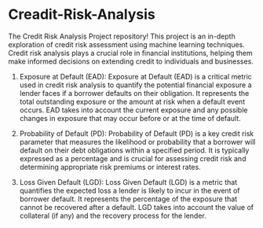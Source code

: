 # Creadit-Risk-Analysis

The Credit Risk Analysis Project repository! This project is an in-depth exploration of credit risk assessment using machine learning techniques. Credit risk analysis plays a crucial role in financial institutions, helping them make informed decisions on extending credit to individuals and businesses.

1. Exposure at Default (EAD):
Exposure at Default (EAD) is a critical metric used in credit risk analysis to quantify the potential financial exposure a lender faces if a borrower defaults on their obligation. It represents the total outstanding exposure or the amount at risk when a default event occurs. EAD takes into account the current exposure and any possible changes in exposure that may occur before or at the time of default.

2. Probability of Default (PD):
Probability of Default (PD) is a key credit risk parameter that measures the likelihood or probability that a borrower will default on their debt obligations within a specified period. It is typically expressed as a percentage and is crucial for assessing credit risk and determining appropriate risk premiums or interest rates.

3. Loss Given Default (LGD):
Loss Given Default (LGD) is a metric that quantifies the expected loss a lender is likely to incur in the event of borrower default. It represents the percentage of the exposure that cannot be recovered after a default. LGD takes into account the value of collateral (if any) and the recovery process for the lender.
